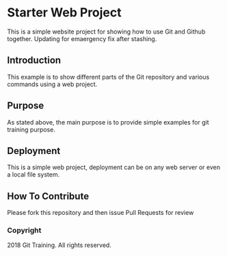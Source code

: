 # Starter Web Project

This is a simple website project for showing how to use Git and Github together.
Updating for emaergency fix after stashing.

## Introduction
This example is to show different parts of the Git repository and various commands
using a web project.

## Purpose

As stated above, the main purpose is to provide simple examples for git training purpose.

## Deployment

This is a simple web project, deployment can be on any web server or even a local file system.

## How To Contribute

Please fork this repository and then issue Pull Requests for review

### Copyright
2018 Git Training. All rights reserved.